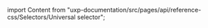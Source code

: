 
import Content from "uxp-documentation/src/pages/api/reference-css/Selectors/Universal selector";

<Content query="product=photoshop"/>
